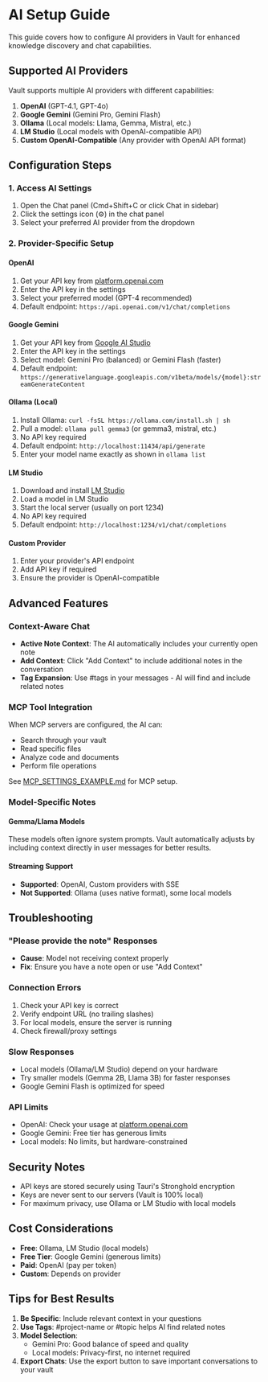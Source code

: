 # AI Setup Guide

This guide covers how to configure AI providers in Vault for enhanced knowledge discovery and chat capabilities.

## Supported AI Providers

Vault supports multiple AI providers with different capabilities:

1. **OpenAI** (GPT-4.1, GPT-4o)
2. **Google Gemini** (Gemini Pro, Gemini Flash)
3. **Ollama** (Local models: Llama, Gemma, Mistral, etc.)
4. **LM Studio** (Local models with OpenAI-compatible API)
5. **Custom OpenAI-Compatible** (Any provider with OpenAI API format)

## Configuration Steps

### 1. Access AI Settings

1. Open the Chat panel (Cmd+Shift+C or click Chat in sidebar)
2. Click the settings icon (⚙️) in the chat panel
3. Select your preferred AI provider from the dropdown

### 2. Provider-Specific Setup

#### OpenAI

1. Get your API key from [platform.openai.com](https://platform.openai.com/api-keys)
2. Enter the API key in the settings
3. Select your preferred model (GPT-4 recommended)
4. Default endpoint: `https://api.openai.com/v1/chat/completions`

#### Google Gemini

1. Get your API key from [Google AI Studio](https://makersuite.google.com/app/apikey)
2. Enter the API key in the settings
3. Select model: Gemini Pro (balanced) or Gemini Flash (faster)
4. Default endpoint: `https://generativelanguage.googleapis.com/v1beta/models/{model}:streamGenerateContent`

#### Ollama (Local)

1. Install Ollama: `curl -fsSL https://ollama.com/install.sh | sh`
2. Pull a model: `ollama pull gemma3` (or gemma3, mistral, etc.)
3. No API key required
4. Default endpoint: `http://localhost:11434/api/generate`
5. Enter your model name exactly as shown in `ollama list`

#### LM Studio

1. Download and install [LM Studio](https://lmstudio.ai/)
2. Load a model in LM Studio
3. Start the local server (usually on port 1234)
4. No API key required
5. Default endpoint: `http://localhost:1234/v1/chat/completions`

#### Custom Provider

1. Enter your provider's API endpoint
2. Add API key if required
3. Ensure the provider is OpenAI-compatible

## Advanced Features

### Context-Aware Chat

- **Active Note Context**: The AI automatically includes your currently open note
- **Add Context**: Click "Add Context" to include additional notes in the conversation
- **Tag Expansion**: Use #tags in your messages - AI will find and include related notes

### MCP Tool Integration

When MCP servers are configured, the AI can:
- Search through your vault
- Read specific files
- Analyze code and documents
- Perform file operations

See [MCP_SETTINGS_EXAMPLE.md](./MCP_SETTINGS_EXAMPLE.md) for MCP setup.

### Model-Specific Notes

#### Gemma/Llama Models
These models often ignore system prompts. Vault automatically adjusts by including context directly in user messages for better results.

#### Streaming Support
- **Supported**: OpenAI, Custom providers with SSE
- **Not Supported**: Ollama (uses native format), some local models

## Troubleshooting

### "Please provide the note" Responses
- **Cause**: Model not receiving context properly
- **Fix**: Ensure you have a note open or use "Add Context"

### Connection Errors
1. Check your API key is correct
2. Verify endpoint URL (no trailing slashes)
3. For local models, ensure the server is running
4. Check firewall/proxy settings

### Slow Responses
- Local models (Ollama/LM Studio) depend on your hardware
- Try smaller models (Gemma 2B, Llama 3B) for faster responses
- Google Gemini Flash is optimized for speed

### API Limits
- OpenAI: Check your usage at [platform.openai.com](https://platform.openai.com)
- Google Gemini: Free tier has generous limits
- Local models: No limits, but hardware-constrained

## Security Notes

- API keys are stored securely using Tauri's Stronghold encryption
- Keys are never sent to our servers (Vault is 100% local)
- For maximum privacy, use Ollama or LM Studio with local models

## Cost Considerations

- **Free**: Ollama, LM Studio (local models)
- **Free Tier**: Google Gemini (generous limits)
- **Paid**: OpenAI (pay per token)
- **Custom**: Depends on provider

## Tips for Best Results

1. **Be Specific**: Include relevant context in your questions
2. **Use Tags**: #project-name or #topic helps AI find related notes
3. **Model Selection**: 
   - Gemini Pro: Good balance of speed and quality
   - Local models: Privacy-first, no internet required
4. **Export Chats**: Use the export button to save important conversations to your vault